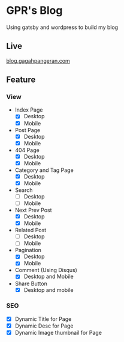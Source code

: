 # GPR's Blog

Using gatsby and wordpress to build my blog

## Live

[blog.gagahpangeran.com](https://blog.gagahpangeran.com)

## Feature

### View

- Index Page
  - [x] Desktop
  - [x] Mobile
- Post Page
  - [x] Desktop
  - [x] Mobile
- 404 Page
  - [x] Desktop
  - [x] Mobile
- Category and Tag Page
  - [x] Desktop
  - [x] Mobile
- Search
  - [ ] Desktop
  - [ ] Mobile
- Next Prev Post
  - [x] Desktop
  - [x] Mobile
- Related Post
  - [ ] Desktop
  - [ ] Mobile
- Pagination
  - [x] Desktop
  - [x] Mobile
- Comment (Using Disqus)
  - [x] Desktop and Mobile
- Share Button
  - [x] Desktop and mobile

### SEO

- [x] Dynamic Title for Page
- [x] Dynamic Desc for Page
- [x] Dynamic Image thumbnail for Page
